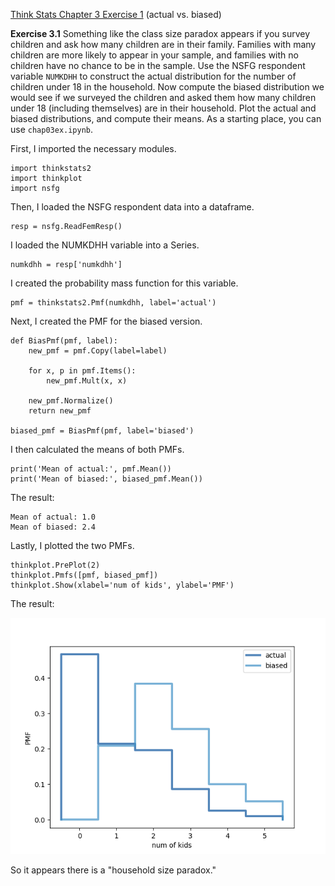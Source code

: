 [Think Stats Chapter 3 Exercise 1](http://greenteapress.com/thinkstats2/html/thinkstats2004.html#toc31) (actual vs. biased)

**Exercise 3.1** Something like the class size paradox appears if you survey children and ask how many children are in their family. Families with many children are more likely to appear in your sample, and families with no children have no chance to be in the sample.
Use the NSFG respondent variable `NUMKDHH` to construct the actual distribution for the number of children under 18 in the household.
Now compute the biased distribution we would see if we surveyed the children and asked them how many children under 18 (including themselves) are in their household.
Plot the actual and biased distributions, and compute their means. As a starting place, you can use `chap03ex.ipynb`.

First, I imported the necessary modules.

```
import thinkstats2
import thinkplot
import nsfg
```

Then, I loaded the NSFG respondent data into a dataframe.

```
resp = nsfg.ReadFemResp()
```

I loaded the NUMKDHH variable into a Series.

```
numkdhh = resp['numkdhh']
```

I created the probability mass function for this variable.

```
pmf = thinkstats2.Pmf(numkdhh, label='actual')
```

Next, I created the PMF for the biased version.

```
def BiasPmf(pmf, label):
    new_pmf = pmf.Copy(label=label)

    for x, p in pmf.Items():
        new_pmf.Mult(x, x)

    new_pmf.Normalize()
    return new_pmf
    
biased_pmf = BiasPmf(pmf, label='biased')
```

I then calculated the means of both PMFs.

```
print('Mean of actual:', pmf.Mean())
print('Mean of biased:', biased_pmf.Mean())
```

The result:

```
Mean of actual: 1.0
Mean of biased: 2.4
```

Lastly, I plotted the two PMFs.

```
thinkplot.PrePlot(2)
thinkplot.Pmfs([pmf, biased_pmf])
thinkplot.Show(xlabel='num of kids', ylabel='PMF')
```

The result:

![Actual vs. biased plot](actual_vs_biased.png)

So it appears there is a "household size paradox."
